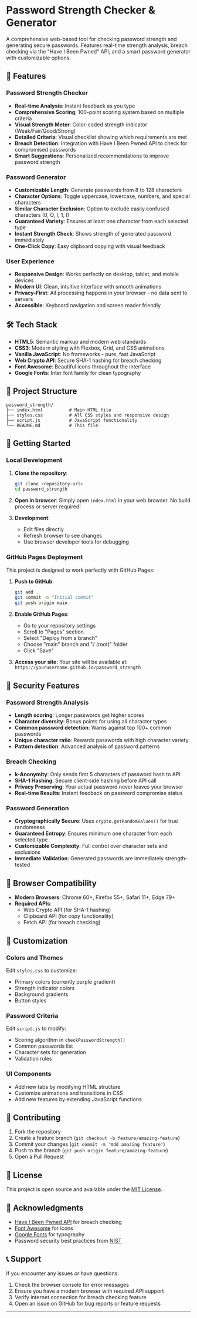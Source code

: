 # Password Strength Checker & Generator

A comprehensive web-based tool for checking password strength and generating secure passwords. Features real-time strength analysis, breach checking via the "Have I Been Pwned" API, and a smart password generator with customizable options.

## 🚀 Features

### Password Strength Checker
- **Real-time Analysis**: Instant feedback as you type
- **Comprehensive Scoring**: 100-point scoring system based on multiple criteria
- **Visual Strength Meter**: Color-coded strength indicator (Weak/Fair/Good/Strong)
- **Detailed Criteria**: Visual checklist showing which requirements are met
- **Breach Detection**: Integration with Have I Been Pwned API to check for compromised passwords
- **Smart Suggestions**: Personalized recommendations to improve password strength

### Password Generator
- **Customizable Length**: Generate passwords from 8 to 128 characters
- **Character Options**: Toggle uppercase, lowercase, numbers, and special characters
- **Similar Character Exclusion**: Option to exclude easily confused characters (0, O, l, 1, I)
- **Guaranteed Variety**: Ensures at least one character from each selected type
- **Instant Strength Check**: Shows strength of generated password immediately
- **One-Click Copy**: Easy clipboard copying with visual feedback

### User Experience
- **Responsive Design**: Works perfectly on desktop, tablet, and mobile devices
- **Modern UI**: Clean, intuitive interface with smooth animations
- **Privacy-First**: All processing happens in your browser - no data sent to servers
- **Accessible**: Keyboard navigation and screen reader friendly

## 🛠 Tech Stack

- **HTML5**: Semantic markup and modern web standards
- **CSS3**: Modern styling with Flexbox, Grid, and CSS animations
- **Vanilla JavaScript**: No frameworks - pure, fast JavaScript
- **Web Crypto API**: Secure SHA-1 hashing for breach checking
- **Font Awesome**: Beautiful icons throughout the interface
- **Google Fonts**: Inter font family for clean typography

## 📁 Project Structure

```
password_strength/
├── index.html          # Main HTML file
├── styles.css          # All CSS styles and responsive design
├── script.js           # JavaScript functionality
└── README.md           # This file
```

## 🚀 Getting Started

### Local Development

1. **Clone the repository**:
   ```bash
   git clone <repository-url>
   cd password_strength
   ```

2. **Open in browser**:
   Simply open `index.html` in your web browser. No build process or server required!

3. **Development**:
   - Edit files directly
   - Refresh browser to see changes
   - Use browser developer tools for debugging

### GitHub Pages Deployment

This project is designed to work perfectly with GitHub Pages:

1. **Push to GitHub**:
   ```bash
   git add .
   git commit -m "Initial commit"
   git push origin main
   ```

2. **Enable GitHub Pages**:
   - Go to your repository settings
   - Scroll to "Pages" section
   - Select "Deploy from a branch"
   - Choose "main" branch and "/ (root)" folder
   - Click "Save"

3. **Access your site**:
   Your site will be available at: `https://yourusername.github.io/password_strength`

## 🔐 Security Features

### Password Strength Analysis
- **Length scoring**: Longer passwords get higher scores
- **Character diversity**: Bonus points for using all character types
- **Common password detection**: Warns against top 100+ common passwords
- **Unique character ratio**: Rewards passwords with high character variety
- **Pattern detection**: Advanced analysis of password patterns

### Breach Checking
- **k-Anonymity**: Only sends first 5 characters of password hash to API
- **SHA-1 Hashing**: Secure client-side hashing before API call
- **Privacy Preserving**: Your actual password never leaves your browser
- **Real-time Results**: Instant feedback on password compromise status

### Password Generation
- **Cryptographically Secure**: Uses `crypto.getRandomValues()` for true randomness
- **Guaranteed Entropy**: Ensures minimum one character from each selected type
- **Customizable Complexity**: Full control over character sets and exclusions
- **Immediate Validation**: Generated passwords are immediately strength-tested

## 📱 Browser Compatibility

- **Modern Browsers**: Chrome 60+, Firefox 55+, Safari 11+, Edge 79+
- **Required APIs**: 
  - Web Crypto API (for SHA-1 hashing)
  - Clipboard API (for copy functionality)
  - Fetch API (for breach checking)

## 🎨 Customization

### Colors and Themes
Edit `styles.css` to customize:
- Primary colors (currently purple gradient)
- Strength indicator colors
- Background gradients
- Button styles

### Password Criteria
Edit `script.js` to modify:
- Scoring algorithm in `checkPasswordStrength()`
- Common passwords list
- Character sets for generation
- Validation rules

### UI Components
- Add new tabs by modifying HTML structure
- Customize animations and transitions in CSS
- Add new features by extending JavaScript functions

## 🤝 Contributing

1. Fork the repository
2. Create a feature branch (`git checkout -b feature/amazing-feature`)
3. Commit your changes (`git commit -m 'Add amazing feature'`)
4. Push to the branch (`git push origin feature/amazing-feature`)
5. Open a Pull Request

## 📄 License

This project is open source and available under the [MIT License](LICENSE).

## 🙏 Acknowledgments

- [Have I Been Pwned API](https://haveibeenpwned.com/API/v3) for breach checking
- [Font Awesome](https://fontawesome.com/) for icons
- [Google Fonts](https://fonts.google.com/) for typography
- Password security best practices from [NIST](https://pages.nist.gov/800-63-3/)

## 📞 Support

If you encounter any issues or have questions:
1. Check the browser console for error messages
2. Ensure you have a modern browser with required API support
3. Verify internet connection for breach checking feature
4. Open an issue on GitHub for bug reports or feature requests

---